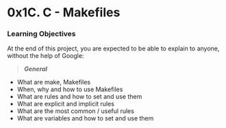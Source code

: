 # 0x1C. C - Makefiles

### Learning Objectives
At the end of this project, you are expected to be able to explain to anyone, without the help of Google:

> _**General**_
* What are make, Makefiles
* When, why and how to use Makefiles
* What are rules and how to set and use them
* What are explicit and implicit rules
* What are the most common / useful rules
* What are variables and how to set and use them
